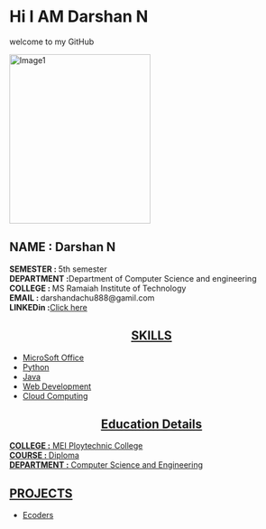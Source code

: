 # Hi I AM Darshan N
welcome to my GitHub

<img align=center src="https://i.pinimg.com/736x/01/d2/6c/01d26c11764bf144657df3db772d9766.jpg" width="250" height="300" alt="Image1"/>
<h2>NAME : Darshan N</h2
<p><b>SEMESTER : </b>5th semester<br/>
<b>DEPARTMENT :</b>Department of Computer Science and engineering<br/>
<b>COLLEGE : </b>MS Ramaiah Institute of Technology<br/>
<b>EMAIL : </b>darshandachu888@gamil.com<br/>
<b>LINKEDin :</b><a href="https://www.linkedin.com/in/darshan008"</a>Click here</p>


<h2 align=center>SKILLS</h2>
<ul>
  <li>MicroSoft Office</li>
  <li>Python</li>
  <li>Java</li>
  <li>Web Development</li>
  <li>Cloud Computing</li>
</ul>

<h2 align=center><u>Education Details</u></h2>
<p><b>COLLEGE :</b> MEI Ploytechnic College<br/>
<b>COURSE : </b>Diploma<br/>
<b>DEPARTMENT :</b> Computer Science and Engineering</p>

<h2>PROJECTS</h2>
<ul>
  <li><a href="https://g7team.netlify.app/"/>Ecoders</li>
</ul>


